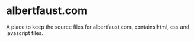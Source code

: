 # albertfaust.com
A place to keep the source files for albertfaust.com, contains html, css and javascript files. 
